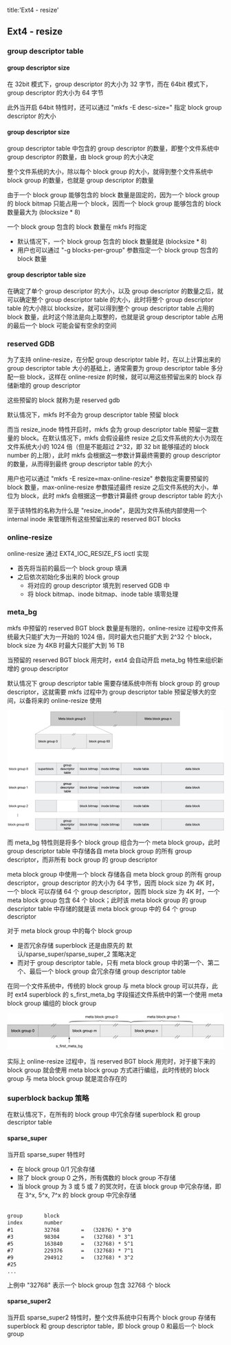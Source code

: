 title:'Ext4 - resize'
## Ext4 - resize


### group descriptor table



#### group descriptor size

在 32bit 模式下，group descriptor 的大小为 32 字节，而在 64bit 模式下，group descriptor 的大小为 64 字节

此外当开启 64bit 特性时，还可以通过 "mkfs -E desc-size=<val>" 指定 block group descriptor 的大小


#### group descriptor size

group descriptor table 中包含的 group descriptor 的数量，即整个文件系统中 group descriptor 的数量，由 block group 的大小决定

整个文件系统的大小，除以每个 block group 的大小，就得到整个文件系统中 block group 的数量，也就是 group descriptor 的数量


由于一个 block group 能够包含的 block 数量是固定的，因为一个 block group 的 block bitmap 只能占用一个 block，因而一个 block group 能够包含的 block 数量最大为 (blocksize * 8)


一个 block group 包含的 block 数量在 mkfs 时指定

- 默认情况下，一个 block group 包含的 block 数量就是 (blocksize * 8)
- 用户也可以通过 "-g blocks-per-group" 参数指定一个 block group 包含的 block 数量


#### group descriptor table size

在确定了单个 group descriptor 的大小，以及 group descriptor 的数量之后，就可以确定整个 group descriptor table 的大小，此时将整个 group descriptor table 的大小除以 blocksize，就可以得到整个 group descriptor table 占用的 block 数量，此时这个除法是向上取整的，也就是说 group descriptor table 占用的最后一个 block 可能会留有空余的空间


### reserved GDB

为了支持 online-resize，在分配 group descriptor table 时，在以上计算出来的 group descriptor table 大小的基础上，通常需要为 group descriptor table 多分配一些 block，这样在 online-resize 的时候，就可以用这些预留出来的 block 存储新增的 group descriptor

这些预留的 block 就称为是 reserved gdb


默认情况下，mkfs 时不会为 group descriptor table 预留 block


而当 resize_inode 特性开启时，mkfs 会为 group descriptor table 预留一定数量的 block。在默认情况下，mkfs 会假设最终 resize 之后文件系统的大小为现在文件系统大小的 1024 倍（但是不能超过 2^32，即 32 bit 能够描述的 block number 的上限），此时 mkfs 会根据这一参数计算最终需要的 group descriptor 的数量，从而得到最终 group descriptor table 的大小

用户也可以通过 "mkfs -E resize=max-online-resize" 参数指定需要预留的 block 数量，max-online-resize 参数描述最终 resize 之后文件系统的大小，单位为 block，此时 mkfs 会根据这一参数计算最终 group descriptor table 的大小

至于该特性的名称为什么是 "resize_inode"，是因为文件系统内部使用一个 internal inode 来管理所有这些预留出来的 reserved BGT blocks


### online-resize

online-resize 通过 EXT4_IOC_RESIZE_FS ioctl 实现

- 首先将当前的最后一个 block group 填满
- 之后依次初始化多出来的 block group
    - 将对应的 group descriptor 填充到 reserved GDB 中
    - 将 block bitmap、inode bitmap、inode table 填零处理


### meta_bg

mkfs 中预留的 reserved BGT block 数量是有限的，online-resize 过程中文件系统最大只能扩大为一开始的 1024 倍，同时最大也只能扩大到 2^32 个 block，block size 为 4KB 时最大只能扩大到 16 TB

当预留的 reserved BGT block 用完时，ext4 会自动开启 meta_bg 特性来组织新增的 group descriptor


默认情况下 group descriptor table 需要存储系统中所有 block group 的 group descriptor，这就需要 mkfs 过程中为 group descriptor table 预留足够大的空间，以备将来的 online-resize 使用

![ext4_meta_bg](media/15900337647540/ext4_meta_bg.jpg)

而 meta_bg 特性则是将多个 block group 组合为一个 meta block group，此时 group descriptor table 中存储各自 meta block group 的所有 group descriptor，而非所有 bock group 的 group descriptor

meta block group 中使用一个 block 存储各自 meta block group 的所有 group descriptor，group descriptor 的大小为 64 字节，因而 block size 为 4K 时，一个 block 可以存储 64 个 group descriptor，因而 block size 为 4K 时，一个 meta block group 包含 64 个 block；此时该 meta block group 的 group descriptor table 中存储的就是该 meta block group 中的 64 个 group descriptor


对于 meta block group 中的每个 block group

- 是否冗余存储 superblock 还是由原先的 默认/sparse_super/sparse_super_2 策略决定
- 而对于 group descriptor table，只有 meta block group 中的第一个、第二个、最后一个 block group 会冗余存储 group descriptor table



在同一个文件系统中，传统的 block group 与 meta block group 可以共存，此时 ext4 superblock 的 s_first_meta_bg 字段描述文件系统中的第一个使用 meta block group 编组的 block group

![ext4_meta_bg_mix](media/15900337647540/ext4_meta_bg_mix.jpg)

实际上 online-resize 过程中，当 reserved BGT block 用完时，对于接下来的 block group 就会使用 meta block group 方式进行编组，此时传统的 block group 与 meta block group 就是混合存在的


### superblock backup 策略

在默认情况下，在所有的 block group 中冗余存储 superblock 和 group descriptor table

#### sparse_super

当开启 sparse_super 特性时

- 在 block group 0/1 冗余存储
- 除了 block group 0 之外，所有偶数的 block group 不存储
- 当 block group 为 3 或 5 或 7 的冥次时，在该 block group 中冗余存储，即在 3^x, 5^x, 7^x 的 block group 中冗余存储

```

group       block
index       number
#1          32768       =  （32876）* 3^0
#3          98304       =   (32768) * 3^1
#5          163840      =   (32768) * 5^1
#7          229376      =   (32768) * 7^1
#9          294912      =   (32768) * 3^2
#25  
...
```

上例中 "32768" 表示一个 block group 包含 32768 个 block


#### sparse_super2

当开启 sparse_super2 特性时，整个文件系统中只有两个 block group 存储有 superblock 和 group descriptor table，即 block group 0 和最后一个 block group

